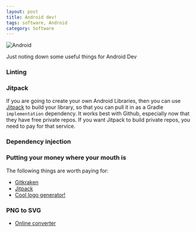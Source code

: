 ```yaml
---
layout: post
title: Android dev!
tags: software, Android
category: Software
---
```

![Android](https://img.favpng.com/5/10/23/android-logo-icon-png-favpng-Uv2JWf9XFEXampUMn5wPsbLHz.jpg)

Just noting down some useful things for Android Dev

### Linting ###

### Jitpack ###
If you are going to create your own Android Libraries, then you can use [Jitpack](https://jitpack.io) to build your library, so that you can pull it in as a Gradle ``implementation`` dependency. It works best with Github, especially now that they have free private repos. If you want Jitpack to build private repos, you need to pay for that service.

### Dependency injection ###


### Putting your money where your mouth is ###
The following things are worth paying for:
* [Gitkraken](https://www.gitkraken.com/)
* [Jitpack](https://jitpack.io)
* [Cool logo generator!](https://looka.com/)

### PNG to SVG ###
* [Online converter](https://onlineconvertfree.com/convert-format/png-to-svg/)